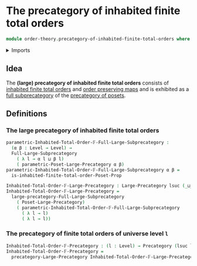 # The precategory of inhabited finite total orders

```agda
module order-theory.precategory-of-inhabited-finite-total-orders where
```

<details><summary>Imports</summary>

```agda
open import category-theory.full-large-subprecategories
open import category-theory.large-precategories
open import category-theory.precategories

open import foundation.cartesian-product-types
open import foundation.propositions
open import foundation.universe-levels

open import order-theory.finite-total-orders
open import order-theory.inhabited-finite-total-orders
open import order-theory.precategory-of-posets
open import order-theory.precategory-of-total-orders
```

</details>

## Idea

The **(large) precategory of inhabited finite total orders** consists of
[inhabited finite total orders](order-theory.inhabited-finite-total-orders.md)
and [order preserving maps](order-theory.order-preserving-maps-posets.md) and is
exhibited as a
[full subprecategory](category-theory.full-large-subprecategories.md) of the
[precategory of posets](order-theory.precategory-of-posets.md).

## Definitions

### The large precategory of inhabited finite total orders

```agda
parametric-Inhabited-Total-Order-𝔽-Full-Large-Subprecategory :
  (α β : Level → Level) →
  Full-Large-Subprecategory
    ( λ l → α l ⊔ β l)
    ( parametric-Poset-Large-Precategory α β)
parametric-Inhabited-Total-Order-𝔽-Full-Large-Subprecategory α β =
  is-inhabited-finite-total-order-Poset-Prop

Inhabited-Total-Order-𝔽-Large-Precategory : Large-Precategory lsuc (_⊔_)
Inhabited-Total-Order-𝔽-Large-Precategory =
  large-precategory-Full-Large-Subprecategory
    ( Poset-Large-Precategory)
    ( parametric-Inhabited-Total-Order-𝔽-Full-Large-Subprecategory
      ( λ l → l)
      ( λ l → l))
```

### The precategory of finite total orders of universe level `l`

```agda
Inhabited-Total-Order-𝔽-Precategory : (l : Level) → Precategory (lsuc l) l
Inhabited-Total-Order-𝔽-Precategory =
  precategory-Large-Precategory Inhabited-Total-Order-𝔽-Large-Precategory
```
